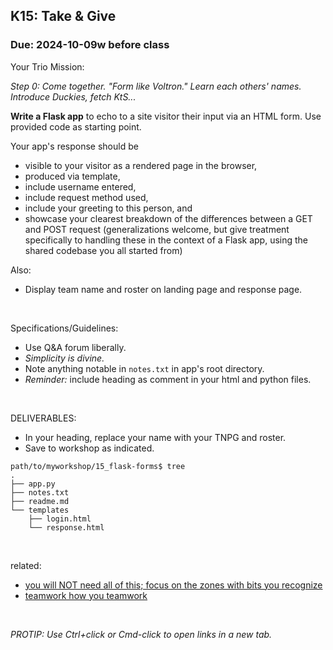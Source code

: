 ## K15: Take & Give
### Due: 2024-10-09w before class

Your Trio Mission: 

_Step 0: Come together. "Form like Voltron." Learn each others' names. Introduce Duckies, fetch KtS..._

__Write a Flask app__ to echo to a site visitor their input via an HTML form. Use provided code as starting point.

Your app's response should be
* visible to your visitor as a rendered page in the browser,
* produced via template,
* include username entered,
* include request method used,
* include your greeting to this person, and
* showcase your clearest breakdown of the differences between a GET and POST request (generalizations welcome, but give treatment specifically to handling these in the context of a Flask app, using the shared codebase you all started from)

Also:
  - Display team name and roster on landing page and response page.

<br>

Specifications/Guidelines:
  - Use Q&A forum liberally.
  - *Simplicity is divine.*
  - Note anything notable in `notes.txt` in app's root directory.
  - _Reminder:_ include heading as comment in your html and python files.
<br>

DELIVERABLES:
* In your heading, replace your name with your TNPG and roster.
* Save to workshop as indicated.

```
path/to/myworkshop/15_flask-forms$ tree
.
├── app.py
├── notes.txt
├── readme.md
└── templates
    ├── login.html
    └── response.html
```

<br>

related:
* [you will NOT need all of this; focus on the zones with bits you recognize](https://www.digitalocean.com/community/tutorials/processing-incoming-request-data-in-flask)
* [teamwork how you teamwork](https://www.youtube.com/watch?v=2M3cyCFWChg)

<br>

*PROTIP: Use Ctrl+click or Cmd-click to open links in a new tab.*
